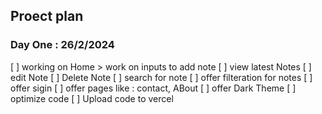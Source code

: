 ## Proect plan
### Day One : 26/2/2024

[ ] working on Home >  work on inputs to add note
[ ] view latest Notes
[ ] edit Note
[ ] Delete Note 
[ ] search for note
[ ] offer filteration for notes 
[ ] offer sigin 
[ ] offer pages like : contact, ABout
[ ] offer Dark Theme 
[ ] optimize code
[ ] Upload code to vercel

